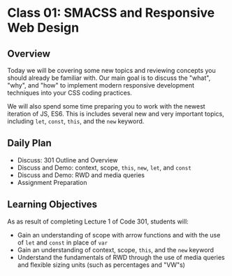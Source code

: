# Class 01: SMACSS and Responsive Web Design

## Overview

Today we will be covering some new topics and reviewing concepts you should already be familiar with. Our main goal is to discuss the "what", "why", and "how" to implement modern responsive development techniques into your CSS coding practices.

We will also spend some time preparing you to work with the newest iteration of JS, ES6. This is includes several new and very important topics, including `let`, `const`, `this`, and the `new` keyword.

## Daily Plan
- Discuss: 301 Outline and Overview
- Discuss and Demo: context, scope, `this`, `new`, `let`, and `const`
- Discuss and Demo: RWD and media queries
- Assignment Preparation

## Learning Objectives
As as result of completing Lecture 1 of Code 301, students will: 
- Gain an understanding of scope with arrow functions and with the use of `let` and `const` in place of `var`
- Gain an understanding of context, scope, `this`, and the `new` keyword
- Understand the fundamentals of RWD through the use of media queries and flexible sizing units (such as percentages and "VW"s)
